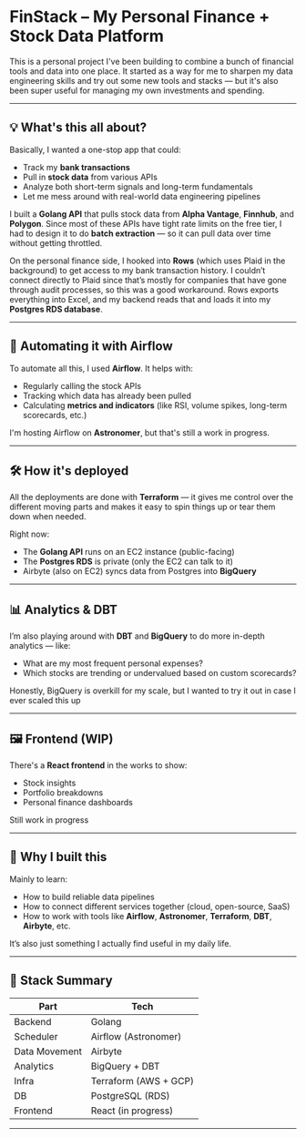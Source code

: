 # FinStack – My Personal Finance + Stock Data Platform

This is a personal project I've been building to combine a bunch of financial tools and data into one place. It started as a way for me to sharpen my data engineering skills and try out some new tools and stacks — but it's also been super useful for managing my own investments and spending.

---

## 💡 What's this all about?

Basically, I wanted a one-stop app that could:
- Track my **bank transactions**
- Pull in **stock data** from various APIs
- Analyze both short-term signals and long-term fundamentals
- Let me mess around with real-world data engineering pipelines

I built a **Golang API** that pulls stock data from **Alpha Vantage**, **Finnhub**, and **Polygon**. Since most of these APIs have tight rate limits on the free tier, I had to design it to do **batch extraction** — so it can pull data over time without getting throttled.

On the personal finance side, I hooked into **Rows** (which uses Plaid in the background) to get access to my bank transaction history. I couldn’t connect directly to Plaid since that’s mostly for companies that have gone through audit processes, so this was a good workaround. Rows exports everything into Excel, and my backend reads that and loads it into my **Postgres RDS database**.

---

## 🔄 Automating it with Airflow

To automate all this, I used **Airflow**. It helps with:
- Regularly calling the stock APIs
- Tracking which data has already been pulled
- Calculating **metrics and indicators** (like RSI, volume spikes, long-term scorecards, etc.)

I'm hosting Airflow on **Astronomer**, but that's still a work in progress.

---

## 🛠 How it's deployed

All the deployments are done with **Terraform** — it gives me control over the different moving parts and makes it easy to spin things up or tear them down when needed.

Right now:
- The **Golang API** runs on an EC2 instance (public-facing)
- The **Postgres RDS** is private (only the EC2 can talk to it)
- Airbyte (also on EC2) syncs data from Postgres into **BigQuery**

---

## 📊 Analytics & DBT

I’m also playing around with **DBT** and **BigQuery** to do more in-depth analytics — like:
- What are my most frequent personal expenses?
- Which stocks are trending or undervalued based on custom scorecards?

Honestly, BigQuery is overkill for my scale, but I wanted to try it out in case I ever scaled this up

---

## 🖼 Frontend (WIP)

There's a **React frontend** in the works to show:
- Stock insights
- Portfolio breakdowns
- Personal finance dashboards

Still work in progress

---

## 💭 Why I built this

Mainly to learn:
- How to build reliable data pipelines
- How to connect different services together (cloud, open-source, SaaS)
- How to work with tools like **Airflow**, **Astronomer**, **Terraform**, **DBT**, **Airbyte**, etc.

It’s also just something I actually find useful in my daily life.

---

## 🧪 Stack Summary

| Part          | Tech |
|---------------|------|
| Backend       | Golang |
| Scheduler     | Airflow (Astronomer) |
| Data Movement | Airbyte |
| Analytics     | BigQuery + DBT |
| Infra         | Terraform (AWS + GCP) |
| DB            | PostgreSQL (RDS) |
| Frontend      | React (in progress) |

---

